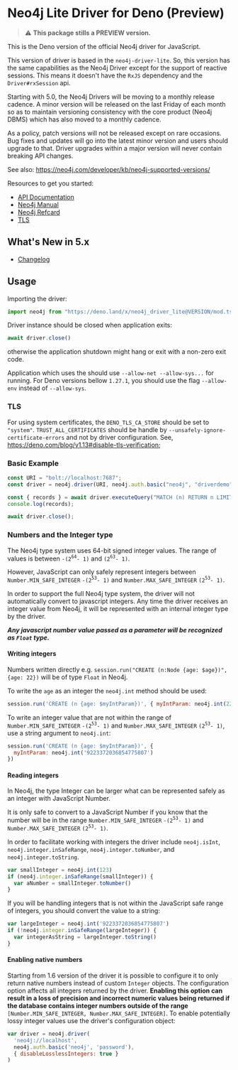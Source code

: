 # Neo4j Lite Driver for Deno (Preview)

> :warning: **This package stills a PREVIEW version.**

This is the Deno version of the official Neo4j driver for JavaScript.

This version of driver is based in the `neo4j-driver-lite`. 
So, this version has the same capabilities as the Neo4j Driver except for the support of reactive sessions.
This means it doesn't have the `RxJS` dependency and the `Driver#rxSession` api.

Starting with 5.0, the Neo4j Drivers will be moving to a monthly release cadence. A minor version will be released on the last Friday of each month so as to maintain versioning consistency with the core product (Neo4j DBMS) which has also moved to a monthly cadence.

As a policy, patch versions will not be released except on rare occasions. Bug fixes and updates will go into the latest minor version and users should upgrade to that. Driver upgrades within a major version will never contain breaking API changes.

See also: https://neo4j.com/developer/kb/neo4j-supported-versions/

Resources to get you started:

- [API Documentation](https://neo4j.com/docs/api/javascript-driver/current/)
- [Neo4j Manual](https://neo4j.com/docs/)
- [Neo4j Refcard](https://neo4j.com/docs/cypher-refcard/current/)
- [TLS](#tls)

## What's New in 5.x

- [Changelog](https://github.com/neo4j/neo4j-javascript-driver/wiki/5.0-changelog)

## Usage

Importing the driver:

```typescript
import neo4j from "https://deno.land/x/neo4j_driver_lite@VERSION/mod.ts";
```

Driver instance should be closed when application exits:

```javascript
await driver.close()
```
otherwise the application shutdown might hang or exit with a non-zero exit code.

Application which uses the should use `--allow-net --allow-sys...` for running.
For Deno versions bellow `1.27.1`, you should use the flag `--allow-env` instead of `--allow-sys`.

### TLS

For using system certificates, the `DENO_TLS_CA_STORE` should be set to `"system"`.
`TRUST_ALL_CERTIFICATES` should be handle by `--unsafely-ignore-certificate-errors` and not by driver configuration. See, https://deno.com/blog/v1.13#disable-tls-verification;

### Basic Example

```typescript
const URI = "bolt://localhost:7687";
const driver = neo4j.driver(URI, neo4j.auth.basic("neo4j", "driverdemo"));

const { records } = await driver.executeQuery("MATCH (n) RETURN n LIMIT 25");
console.log(records);

await driver.close();

```

### Numbers and the Integer type

The Neo4j type system uses 64-bit signed integer values. The range of values is between `-(2`<sup>`64`</sup>`- 1)` and `(2`<sup>`63`</sup>`- 1)`.

However, JavaScript can only safely represent integers between `Number.MIN_SAFE_INTEGER` `-(2`<sup>`53`</sup>`- 1)` and `Number.MAX_SAFE_INTEGER` `(2`<sup>`53`</sup>`- 1)`.

In order to support the full Neo4j type system, the driver will not automatically convert to javascript integers.
Any time the driver receives an integer value from Neo4j, it will be represented with an internal integer type by the driver.

_**Any javascript number value passed as a parameter will be recognized as `Float` type.**_

#### Writing integers

Numbers written directly e.g. `session.run("CREATE (n:Node {age: $age})", {age: 22})` will be of type `Float` in Neo4j.

To write the `age` as an integer the `neo4j.int` method should be used:

```javascript
session.run('CREATE (n {age: $myIntParam})', { myIntParam: neo4j.int(22) })
```

To write an integer value that are not within the range of `Number.MIN_SAFE_INTEGER` `-(2`<sup>`53`</sup>`- 1)` and `Number.MAX_SAFE_INTEGER` `(2`<sup>`53`</sup>`- 1)`, use a string argument to `neo4j.int`:

```javascript
session.run('CREATE (n {age: $myIntParam})', {
  myIntParam: neo4j.int('9223372036854775807')
})
```

#### Reading integers

In Neo4j, the type Integer can be larger what can be represented safely as an integer with JavaScript Number.

It is only safe to convert to a JavaScript Number if you know that the number will be in the range `Number.MIN_SAFE_INTEGER` `-(2`<sup>`53`</sup>`- 1)` and `Number.MAX_SAFE_INTEGER` `(2`<sup>`53`</sup>`- 1)`.

In order to facilitate working with integers the driver include `neo4j.isInt`, `neo4j.integer.inSafeRange`, `neo4j.integer.toNumber`, and `neo4j.integer.toString`.

```javascript
var smallInteger = neo4j.int(123)
if (neo4j.integer.inSafeRange(smallInteger)) {
  var aNumber = smallInteger.toNumber()
}
```

If you will be handling integers that is not within the JavaScript safe range of integers, you should convert the value to a string:

```javascript
var largeInteger = neo4j.int('9223372036854775807')
if (!neo4j.integer.inSafeRange(largeInteger)) {
  var integerAsString = largeInteger.toString()
}
```

#### Enabling native numbers

Starting from 1.6 version of the driver it is possible to configure it to only return native numbers instead of custom `Integer` objects.
The configuration option affects all integers returned by the driver. **Enabling this option can result in a loss of precision and incorrect numeric
values being returned if the database contains integer numbers outside of the range** `[Number.MIN_SAFE_INTEGER, Number.MAX_SAFE_INTEGER]`.
To enable potentially lossy integer values use the driver's configuration object:

```javascript
var driver = neo4j.driver(
  'neo4j://localhost',
  neo4j.auth.basic('neo4j', 'password'),
  { disableLosslessIntegers: true }
)
```

